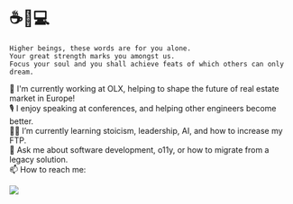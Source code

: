 # ☕️🌵💻

```
Higher beings, these words are for you alone.
Your great strength marks you amongst us. 
Focus your soul and you shall achieve feats of which others can only dream. 
```

🏡 I'm currently working at OLX, helping to shape the future of real estate market in Europe! \
🎙️ I enjoy speaking at conferences, and helping other engineers become better. \
🚴🏼 I’m currently learning stoicism, leadership, AI, and how to increase my FTP. \
💬 Ask me about software development, o11y, or how to migrate from a legacy solution. \
📫 How to reach me:

<a href="https://www.linkedin.com/in/lukasz-dobek/"><img src="https://img.shields.io/badge/LinkedIn-0077b5?style=flat-square&logo=linkedin"></a> 


